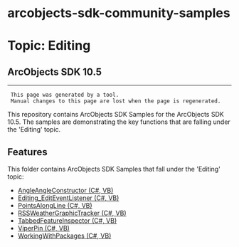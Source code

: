 # arcobjects-sdk-community-samples 
# Topic: Editing
## ArcObjects SDK 10.5  

----------
     This page was generated by a tool.
     Manual changes to this page are lost when the page is regenerated.

This repository contains ArcObjects SDK Samples for the ArcObjects SDK 10.5.  The samples are demonstrating the key functions that are falling under the 'Editing' topic.  


## Features

This folder contains ArcObjects SDK Samples that fall under the 'Editing' topic:

* [AngleAngleConstructor (C#, VB)](../../../../tree/master/Net/Editing//AngleAngleConstructor)  
* [Editing_EditEventListener (C#, VB)](../../../../tree/master/Net/Editing//Editing_EditEventListener)  
* [PointsAlongLine (C#, VB)](../../../../tree/master/Net/Editing//PointsAlongLine)  
* [RSSWeatherGraphicTracker (C#, VB)](../../../../tree/master/Net/Editing//RSSWeatherGraphicTracker)  
* [TabbedFeatureInspector (C#, VB)](../../../../tree/master/Net/Editing//TabbedFeatureInspector)  
* [ViperPin (C#, VB)](../../../../tree/master/Net/Editing//ViperPin)  
* [WorkingWithPackages (C#, VB)](../../../../tree/master/Net/Editing//WorkingWithPackages)  


